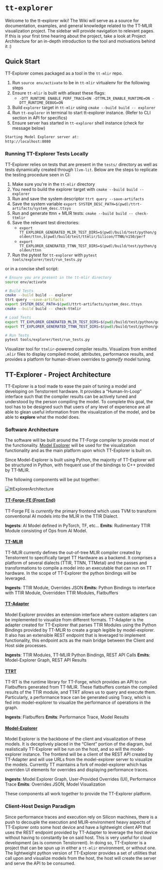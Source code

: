 # `tt-explorer`

Welcome to the tt-explorer wiki! The Wiki will serve as a source for documentation, examples, and general knowledge related to the TT-MLIR visualization project. The sidebar will provide navigation to relevant pages. If this is your first time hearing about the project, take a look at Project Architecture for an in-depth introduction to the tool and motivations behind it :)

## Quick Start
TT-Explorer comes packaged as a tool in the `tt-mlir` repo.

1. Run `source env/activate` to be in `tt-mlir` virtualenv for the following steps
2. Ensure `tt-mlir` is built with atleast these flags:
    - `-DTT_RUNTIME_ENABLE_PERF_TRACE=ON -DTTMLIR_ENABLE_RUNTIME=ON -DTT_RUNTIME_DEBUG=ON`
3. Build `explorer` target in `tt-mlir` using `cmake --build build -- explorer`
4. Run `tt-explorer` in terminal to start tt-explorer instance. (Refer to CLI section in API for specifics)
5. Ensure server has started in `tt-explorer` shell instance (check for message below)
```sh
Starting Model Explorer server at:
http://localhost:8080
```

### Running TT-Explorer Tests Locally
TT-Explorer relies on tests that are present in the `tests/` directory as well as tests dynamically created through `llvm-lit`. Below are the steps to replicate the testing procedure seen in CI:
1. Make sure you're in the `tt-mlir` directory
2. You need to build the explorer target with `cmake --build build -- explorer`
3. Run and save the system descriptor `ttrt query --save-artifacts`
4. Save the system variable `export SYSTEM_DESC_PATH=$(pwd)/ttrt-artifacts/system_desc.ttsys`
5. Run and generate ttnn + MLIR tests: `cmake --build build -- check-ttmlir`
6. Save the relevant test directories:
    - `export TT_EXPLORER_GENERATED_MLIR_TEST_DIRS=$(pwd)/build/test/python/golden/ttnn,$(pwd)/build/test/ttmlir/Silicon/TTNN/n150/perf`
    - `export TT_EXPLORER_GENERATED_TTNN_TEST_DIRS=$(pwd)/build/test/python/golden/ttnn`
7. Run the pytest for `tt-explorer` with `pytest tools/explorer/test/run_tests.py`

or in a concise shell script:
```sh
# Ensure you are present in the tt-mlir directory
source env/activate

# Build Tests
cmake --build build -- explorer
ttrt query --save-artifacts
export SYSTEM_DESC_PATH=$(pwd)/ttrt-artifacts/system_desc.ttsys
cmake --build build -- check-ttmlir

# Load Tests
export TT_EXPLORER_GENERATED_MLIR_TEST_DIRS=$(pwd)/build/test/python/golden/ttnn,$(pwd)/build/test/ttmlir/Silicon/TTNN/n150/perf
export TT_EXPLORER_GENERATED_TTNN_TEST_DIRS=$(pwd)/build/test/python/golden/ttnn

# Run Tests
pytest tools/explorer/test/run_tests.py
```

Visualizer tool for `ttmlir`-powered compiler results. Visualizes from emitted `.mlir` files to display compiled model, attributes, performance results, and provides a platform for human-driven overrides to _gameify_ model tuning.

## TT-Explorer - Project Architecture

TT-Explorer is a tool made to ease the pain of tuning a model and developing on Tenstorrent hardware. It provides a “Human-In-Loop” interface such that the compiler results can be actively tuned and understood by the person compiling the model. To complete this goal, the tool has to be designed such that users of any level of experience are all able to glean useful information from the visualization of the model, and be able to **explore** what the model does.

### Software Architecture

The software will be built around the TT-Forge compiler to provide most of the functionality. [Model Explorer](https://github.com/google-ai-edge/model-explorer) will be used for the visualization functionality and as the main platform upon which TT-Explorer is built on.

Since Model-Explorer is built using Python, the majority of TT-Explorer will be structured in Python, with frequent use of the bindings to C++ provided by TT-MLIR.

The following components will be put together:

![ttExplorerArchitecture](https://github.com/user-attachments/assets/f996af27-8b66-4579-a6d6-ded57cbe89d1)

#### [TT-Forge-FE (Front End)](https://github.com/tenstorrent/tt-forge-fe)

TT-Forge FE is *currently* the primary frontend which uses TVM to transform conventional AI models into the MLIR in the TTIR Dialect.

**Ingests**: AI Model defined in PyTorch, TF, etc…
**Emits**: Rudimentary TTIR Module consisting of Ops from AI Model.

#### [TT-MLIR](https://docs.tenstorrent.com/tt-mlir/overview.html)

TT-MLIR currently defines the out-of-tree MLIR compiler created by Tenstorrent to specifically target TT Hardware as a backend. It comprises a platform of several dialects (TTIR, TTNN, TTMetal) and the passes and transformations to compile a model into an executable that can run on TT hardware. In the scope of TT-Explorer the python bindings will be leveraged.

**Ingests**: TTIR Module, Overrides JSON
**Emits:** Python Bindings to interface with TTIR Module, Overridden TTIR Modules, Flatbuffers

#### [TT-Adapter](https://github.com/vprajapati-tt/tt-adapter)

Model Explorer provides an extension interface where custom adapters can be implemented to visualize from different formats. TT-Adapter is the adapter created for TT-Explorer that parses TTIR Modules using the Python Bindings provided by TT-MLIR to create a graph legible by model-explorer. It also has an extensible REST endpoint that is leveraged to implement functionality, this endpoint acts as the main bridge between the Client and Host side processes.

**Ingests**: TTIR Modules, TT-MLIR Python Bindings, REST API Calls
**Emits**: Model-Explorer Graph, REST API Results

#### [TTRT](https://docs.tenstorrent.com/tt-mlir/ttrt.html)

TT-RT is the runtime library for TT-Forge, which provides an API to run Flatbuffers generated from TT-MLIR. These flatbuffers contain the compiled results of the TTIR module, and TTRT allows us to query and execute them. Particularly, a performance trace can be generated using Tracy, which is fed into model-explorer to visualize the performance of operations in the graph.

**Ingests**: Flatbuffers
**Emits**: Performance Trace, Model Results

#### [Model-Explorer](https://github.com/tenstorrent/model-explorer)

Model Explorer is the backbone of the client and visualization of these models. It is deceptively placed in the “Client” portion of the diagram, but realistically TT-Explorer will be run on the host, and so will the model-explorer instance. The frontend will be a client of the REST API created by TT-Adapter and will use URLs from the model-explorer server to visualize the models. Currently TT maintains a fork of model-explorer which has overriden UI elements for overrides and displaying performance traces.

**Ingests**: Model Explorer Graph, User-Provided Overrides (UI), Performance Trace
**Emits**: Overrides JSON, Model Visualization

These components all work together to provide the TT-Explorer platform.

### Client-Host Design Paradigm

Since performance traces and execution rely on Silicon machines, there is a push to decouple the execution and MLIR-environment heavy aspects of TT-Explorer onto some host device and have a lightweight client API that uses the REST endpoint provided by TT-Adapter to leverage the host device without having to constantly be on said host. This is very useful for cloud development (as is common Tenstorrent). In doing so, TT-Explorer is a project that can be spun up in either a `tt-mlir` environment, or without one. The lightweight python version of TT-Explorer provides a set of utilities that call upon and visualize models from the host, the host will create the server and serve the API to be consumed.
